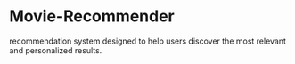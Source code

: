 # Movie-Recommender
recommendation system designed to help users discover the most           relevant and personalized results. 
